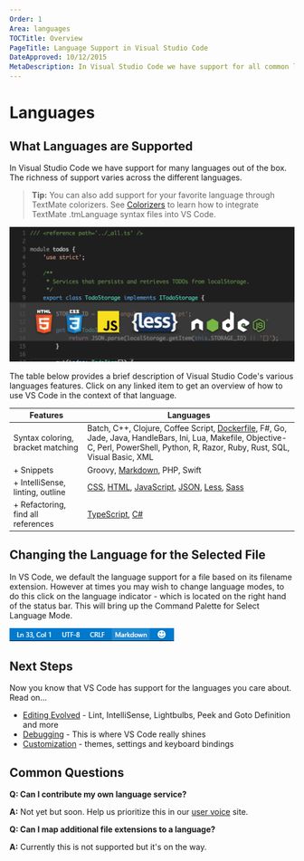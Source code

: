 ```yaml
---
Order: 1
Area: languages
TOCTitle: Overview
PageTitle: Language Support in Visual Studio Code
DateApproved: 10/12/2015
MetaDescription: In Visual Studio Code we have support for all common languages.  We even support debugging for Node.js and ASP.NET 5.
---
```



# Languages

## What Languages are Supported
In Visual Studio Code we have support for many languages out of the box. The richness of support varies across the different languages.

>**Tip:** You can also add support for your favorite language through TextMate colorizers.  See [Colorizers](/docs/customization/colorizer.md) to learn how to integrate TextMate .tmLanguage syntax files into VS Code.

![Languages](images/languages/languagecoverage.png)

The table below provides a brief description of Visual Studio Code's various languages features.  Click on any linked item to get an overview of how to use VS Code in the context of that language.

Features|Languages
--------|-------------------------
Syntax coloring, bracket matching |Batch, C++, Clojure, Coffee Script, [Dockerfile](/docs/languages/dockerfile.md), F#, Go, Jade, Java, HandleBars, Ini, Lua, Makefile, Objective-C, Perl, PowerShell, Python, R, Razor, Ruby, Rust, SQL, Visual Basic, XML
+ Snippets| Groovy, [Markdown](/docs/languages/markdown.md), PHP, Swift
+ IntelliSense, linting, outline|[CSS](/docs/languages/css.md), [HTML](/docs/languages/html.md), [JavaScript](/docs/languages/javascript.md), [JSON](/docs/languages/json.md), [Less](/docs/languages/css.md), [Sass](/docs/languages/css.md)
+ Refactoring, find all references|[TypeScript](/docs/languages/typescript.md), [C&#35;](/docs/languages/csharp.md)

## Changing the Language for the Selected File

In VS Code, we default the language support for a file based on its filename extension.  However at times you may wish to change language modes, to do this click on the language indicator - which is located on the right hand of the status bar.  This will bring up the Command Palette for Select Language Mode.

![Language Selector](images/languages/languageselect.png)

## Next Steps
Now you know that VS Code has support for the languages you care about. Read on...

* [Editing Evolved](/docs/editor/editingevolved.md) - Lint, IntelliSense, Lightbulbs, Peek and Goto Definition and more
* [Debugging](/docs/editor/debugging.md) - This is where VS Code really shines
* [Customization](/docs/customization/overview.md) - themes, settings and keyboard bindings

## Common Questions

**Q: Can I contribute my own language service?**

**A:** Not yet but soon. Help us prioritize this in our [user voice](http://go.microsoft.com/fwlink/?LinkID=533482) site.

**Q: Can I map additional file extensions to a language?**

**A:** Currently this is not supported but it's on the way.